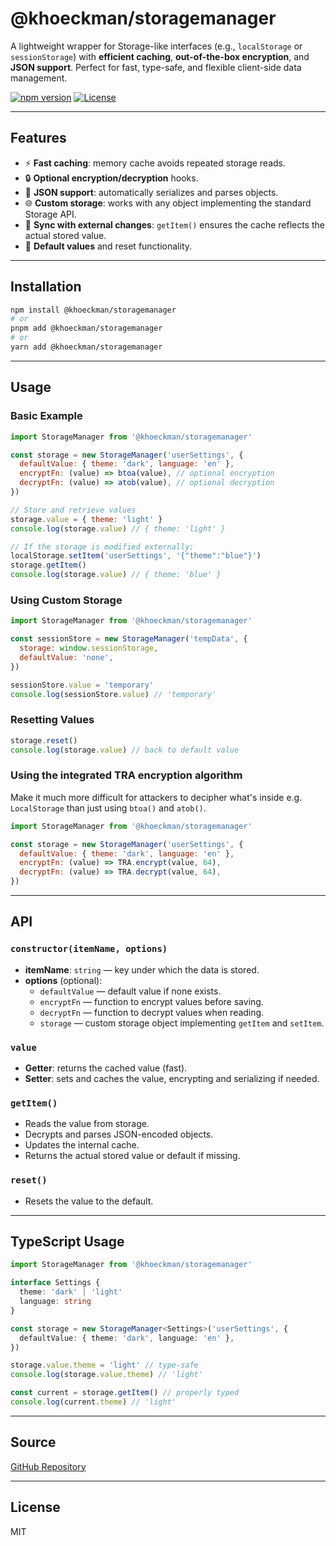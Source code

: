 # @khoeckman/storagemanager

A lightweight wrapper for Storage-like interfaces (e.g., `localStorage` or `sessionStorage`) with **efficient caching**, **out-of-the-box encryption**, and **JSON support**. Perfect for fast, type-safe, and flexible client-side data management.

[![npm version](https://img.shields.io/npm/v/@khoeckman/storagemanager.svg)](https://www.npmjs.com/package/@khoeckman/storagemanager)
[![License](https://img.shields.io/npm/l/@khoeckman/storagemanager.svg)](LICENSE)

---

## Features

- ⚡ **Fast caching**: memory cache avoids repeated storage reads.
- 🔒 **Optional encryption/decryption** hooks.
- 🧩 **JSON support**: automatically serializes and parses objects.
- 🌐 **Custom storage**: works with any object implementing the standard Storage API.
- 🔄 **Sync with external changes**: `getItem()` ensures the cache reflects the actual stored value.
- 📝 **Default values** and reset functionality.

---

## Installation

```bash
npm install @khoeckman/storagemanager
# or
pnpm add @khoeckman/storagemanager
# or
yarn add @khoeckman/storagemanager
```

---

## Usage

### Basic Example

```js
import StorageManager from '@khoeckman/storagemanager'

const storage = new StorageManager('userSettings', {
  defaultValue: { theme: 'dark', language: 'en' },
  encryptFn: (value) => btoa(value), // optional encryption
  decryptFn: (value) => atob(value), // optional decryption
})

// Store and retrieve values
storage.value = { theme: 'light' }
console.log(storage.value) // { theme: 'light' }

// If the storage is modified externally:
localStorage.setItem('userSettings', '{"theme":"blue"}')
storage.getItem()
console.log(storage.value) // { theme: 'blue' }
```

### Using Custom Storage

```js
import StorageManager from '@khoeckman/storagemanager'

const sessionStore = new StorageManager('tempData', {
  storage: window.sessionStorage,
  defaultValue: 'none',
})

sessionStore.value = 'temporary'
console.log(sessionStore.value) // 'temporary'
```

### Resetting Values

```js
storage.reset()
console.log(storage.value) // back to default value
```

### Using the integrated TRA encryption algorithm

Make it much more difficult for attackers to decipher what's inside e.g. `LocalStorage` than just using `btoa()` and `atob()`.

```js
import StorageManager from '@khoeckman/storagemanager'

const storage = new StorageManager('userSettings', {
  defaultValue: { theme: 'dark', language: 'en' },
  encryptFn: (value) => TRA.encrypt(value, 64),
  decryptFn: (value) => TRA.decrypt(value, 64),
})
```

---

## API

### `constructor(itemName, options)`

- **itemName**: `string` — key under which the data is stored.
- **options** (optional):
  - `defaultValue` — default value if none exists.
  - `encryptFn` — function to encrypt values before saving.
  - `decryptFn` — function to decrypt values when reading.
  - `storage` — custom storage object implementing `getItem` and `setItem`.

### `value`

- **Getter**: returns the cached value (fast).
- **Setter**: sets and caches the value, encrypting and serializing if needed.

### `getItem()`

- Reads the value from storage.
- Decrypts and parses JSON-encoded objects.
- Updates the internal cache.
- Returns the actual stored value or default if missing.

### `reset()`

- Resets the value to the default.

---

## TypeScript Usage

```ts
import StorageManager from '@khoeckman/storagemanager'

interface Settings {
  theme: 'dark' | 'light'
  language: string
}

const storage = new StorageManager<Settings>('userSettings', {
  defaultValue: { theme: 'dark', language: 'en' },
})

storage.value.theme = 'light' // type-safe
console.log(storage.value.theme) // 'light'

const current = storage.getItem() // properly typed
console.log(current.theme) // 'light'
```

---

## Source

[GitHub Repository](https://github.com/Khoeckman/StorageManager)

---

## License

MIT
